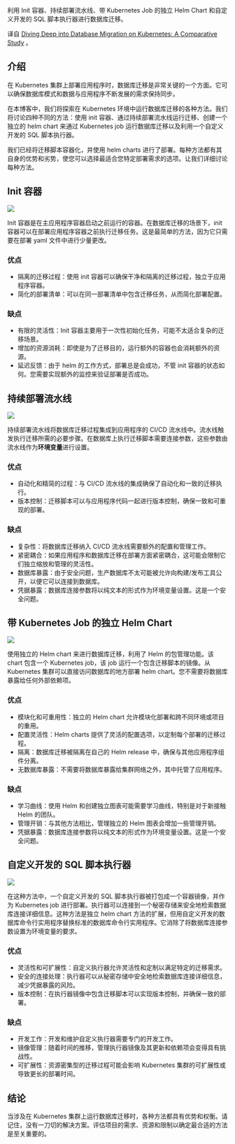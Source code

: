 <!-- 

# 深入研究 Kubernetes 上的数据库迁移：比较研究
https://medium.com/cloud-native-daily/diving-deep-into-database-migration-on-kubernetes-a-comparative-study-777ca66c1034 

-->

利用 Init 容器、持续部署流水线、带 Kubernetes Job 的独立 Helm Chart 和自定义开发的 SQL 脚本执行器进行数据库迁移。

译自 [Diving Deep into Database Migration on Kubernetes: A Comparative Study](https://medium.com/cloud-native-daily/diving-deep-into-database-migration-on-kubernetes-a-comparative-study-777ca66c1034) 。

## 介绍

在 Kubernetes 集群上部署应用程序时，数据库迁移是非常关键的一个方面。它可以确保数据库模式和数据与应用程序不断发展的需求保持同步。

在本博客中，我们将探索在 Kubernetes 环境中运行数据库迁移的各种方法。我们将讨论四种不同的方法：使用 init 容器、通过持续部署流水线运行迁移、创建一个独立的 helm chart 来通过 Kubernetes job 运行数据库迁移以及利用一个自定义开发的 SQL 脚本执行器。

我们已经将迁移脚本容器化，并使用 helm charts 进行了部署。每种方法都有其自身的优势和劣势，使您可以选择最适合您特定部署需求的选项。让我们详细讨论每种方法。

## Init 容器

![](https://miro.medium.com/v2/resize:fit:720/format:webp/1*KJxA8YG8g9kpAOyF_nhX_Q.png)

Init 容器是在主应用程序容器启动之前运行的容器。在数据库迁移的场景下，init 容器可以在部署应用程序容器之前执行迁移任务。这是最简单的方法，因为它只需要在部署 yaml 文件中进行少量更改。

### 优点

- 隔离的迁移过程：使用 init 容器可以确保干净和隔离的迁移过程，独立于应用程序容器。
- 简化的部署清单：可以在同一部署清单中包含迁移任务，从而简化部署配置。

### 缺点

- 有限的灵活性：Init 容器主要用于一次性初始化任务，可能不太适合复杂的迁移场景。
- 增加的资源消耗：即使是为了迁移目的，运行额外的容器也会消耗额外的资源。
- 延迟反馈：由于 helm 的工作方式，部署总是会成功，不管 init 容器的状态如何。您需要实现额外的监控来验证部署是否成功。

## 持续部署流水线

![](https://miro.medium.com/v2/resize:fit:828/format:webp/1*IW4FIVw2Si7Apl2bl0VFDw.png)

持续部署流水线将数据库迁移过程集成到应用程序的 CI/CD 流水线中。流水线触发执行迁移所需的必要步骤。在数据库上执行迁移脚本需要连接参数，这些参数由流水线作为**环境变量**进行设置。

### 优点

- 自动化和精简的过程：与 CI/CD 流水线的集成确保了自动化和一致的迁移执行。
- 版本控制：迁移脚本可以与应用程序代码一起进行版本控制，确保一致和可重现的部署。

### 缺点

- 复杂性：将数据库迁移纳入 CI/CD 流水线需要额外的配置和管理工作。
- 紧密耦合：如果应用程序和数据库迁移在部署方面紧密耦合，这可能会限制它们独立缩放和管理的灵活性。
- 数据库暴露：由于安全问题，生产数据库不太可能被允许向构建/发布工具公开，以便它可以连接到数据库。
- 凭据暴露：数据库连接参数将以纯文本的形式作为环境变量设置。这是一个安全问题。

## 带 Kubernetes Job 的独立 Helm Chart

![](https://miro.medium.com/v2/resize:fit:828/format:webp/1*jfDTAaw5XgCwD71CRsNeuw.png)

使用独立的 Helm chart 来进行数据库迁移，利用了 Helm 的包管理功能。该 chart 包含一个 Kubernetes job，该 job 运行一个包含迁移脚本的镜像。从 Kubernetes 集群可以直接访问数据库的地方部署 helm chart。您不需要将数据库暴露给任何外部依赖项。

### 优点

- 模块化和可重用性：独立的 Helm chart 允许模块化部署和跨不同环境或项目的重用。
- 配置灵活性：Helm charts 提供了灵活的配置选项，以定制每个部署的迁移过程。
- 隔离：数据库迁移被隔离在自己的 Helm release 中，确保与其他应用程序组件分离。
- 无数据库暴露：不需要将数据库暴露给集群网络之外，其中托管了应用程序。

### 缺点

- 学习曲线：使用 Helm 和创建独立图表可能需要学习曲线，特别是对于新接触 Helm 的团队。
- 管理开销：与其他方法相比，管理独立的 Helm 图表会增加一些管理开销。
- 凭据暴露：数据库连接参数将以纯文本的形式作为环境变量设置。这是一个安全问题。

## 自定义开发的 SQL 脚本执行器

![](https://miro.medium.com/v2/resize:fit:828/format:webp/1*-YL0GNQhqqNKaUrxkcSxUw.png)

在这种方法中，一个自定义开发的 SQL 脚本执行器被打包成一个容器镜像，并作为 Kubernetes job 进行部署。执行器可以连接到一个秘密存储来安全地检索数据库连接详细信息。这种方法是独立 helm chart 方法的扩展，但用自定义开发的数据库命令行实用程序替换标准的数据库命令行实用程序。它消除了将数据库连接参数设置为环境变量的要求。

### 优点

- 灵活性和可扩展性：自定义执行器允许灵活性和定制以满足特定的迁移需求。
- 安全的连接处理：执行器可以从秘密存储中安全地检索数据库连接详细信息，减少凭据暴露的风险。
- 版本控制：在执行器镜像中包含迁移脚本可以实现版本控制，并确保一致的部署。

### 缺点

- 开发工作：开发和维护自定义执行器需要专门的开发工作。
- 镜像管理：随着时间的推移，管理执行器镜像及其更新和依赖项会变得具有挑战性。
- 可扩展性：资源密集型的迁移过程可能会影响 Kubernetes 集群的可扩展性或导致更长的部署时间。

## 结论

当涉及在 Kubernetes 集群上运行数据库迁移时，各种方法都具有优势和权衡。请记住，没有一刀切的解决方案。评估项目的需求、资源和限制以确定最合适的方法是至关重要的。
